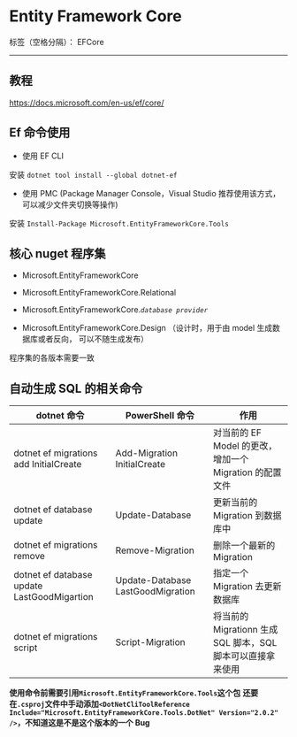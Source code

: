 ﻿# Entity Framework Core

标签（空格分隔）： EFCore

---

## 教程

<https://docs.microsoft.com/en-us/ef/core/>

## Ef 命令使用

- 使用 EF CLI

安装 `dotnet tool install --global dotnet-ef`

- 使用 PMC (Package Manager Console，Visual Studio 推荐使用该方式，可以减少文件夹切换等操作)

安装 `Install-Package Microsoft.EntityFrameworkCore.Tools`

## 核心 nuget 程序集

- Microsoft.EntityFrameworkCore

- Microsoft.EntityFrameworkCore.Relational

- Microsoft.EntityFrameworkCore._`database provider`_

- Microsoft.EntityFrameworkCore.Design （设计时，用于由 model 生成数据库或者反向， 可以不随生成发布）

程序集的各版本需要一致

## 自动生成 SQL 的相关命令

| dotnet 命令                                 | PowerShell 命令                   | 作用                                                        |
| ------------------------------------------- | --------------------------------- | ----------------------------------------------------------- |
| dotnet ef migrations add InitialCreate      | Add-Migration InitialCreate       | 对当前的 EF Model 的更改，增加一个 Migration 的配置文件     |
| dotnet ef database update                   | Update-Database                   | 更新当前的 Migration 到数据库中                             |
| dotnet ef migrations remove                 | Remove-Migration                  | 删除一个最新的 Migration                                    |
| dotnet ef database update LastGoodMigartion | Update-Database LastGoodMigration | 指定一个 Migration 去更新数据库                             |
| dotnet ef migrations script                 | Script-Migration                  | 将当前的 Migrationn 生成 SQL 脚本，SQL 脚本可以直接拿来使用 |

**使用命令前需要引用`Microsoft.EntityFrameworkCore.Tools`这个包**
**还要在`.csproj`文件中手动添加`<DotNetCliToolReference Include="Microsoft.EntityFrameworkCore.Tools.DotNet" Version="2.0.2" />`，不知道这是不是这个版本的一个 Bug**

